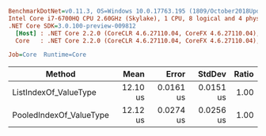 ``` ini

BenchmarkDotNet=v0.11.3, OS=Windows 10.0.17763.195 (1809/October2018Update/Redstone5)
Intel Core i7-6700HQ CPU 2.60GHz (Skylake), 1 CPU, 8 logical and 4 physical cores
.NET Core SDK=3.0.100-preview-009812
  [Host] : .NET Core 2.2.0 (CoreCLR 4.6.27110.04, CoreFX 4.6.27110.04), 64bit RyuJIT
  Core   : .NET Core 2.2.0 (CoreCLR 4.6.27110.04, CoreFX 4.6.27110.04), 64bit RyuJIT

Job=Core  Runtime=Core  

```
|                  Method |     Mean |     Error |    StdDev | Ratio |
|------------------------ |---------:|----------:|----------:|------:|
|   ListIndexOf_ValueType | 12.10 us | 0.0161 us | 0.0151 us |  1.00 |
| PooledIndexOf_ValueType | 12.12 us | 0.0274 us | 0.0256 us |  1.00 |
